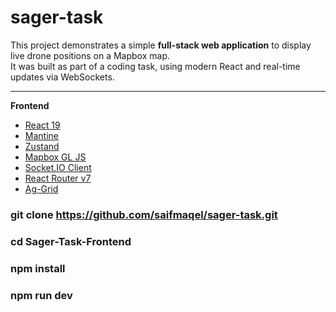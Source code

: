 # sager-task

This project demonstrates a simple **full-stack web application** to display live drone positions on a Mapbox map.  
It was built as part of a coding task, using modern React and real-time updates via WebSockets.

---

**Frontend**
- [React 19](https://react.dev/) 
- [Mantine](https://mantine.dev/) 
- [Zustand](https://github.com/pmndrs/zustand) 
- [Mapbox GL JS](https://docs.mapbox.com/mapbox-gl-js/)
- [Socket.IO Client](https://socket.io/) 
- [React Router v7](https://reactrouter.com/) 
- [Ag-Grid](https://www.ag-grid.com/)


### git clone https://github.com/saifmaqel/sager-task.git
### cd Sager-Task-Frontend
### npm install
### npm run dev
